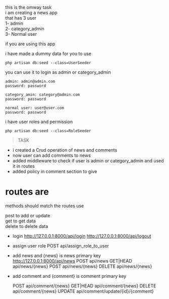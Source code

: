 this is the omway task <br>
i am creating a news app <br>
that has 3 user <br>
1- admin <br>
2- category_admin <br>
3- Normal user <br>

if you are using this app <br>

i have made a dummy data for you to use <br>

    php artisan db:seed --class=UserSeeder


you can use it to login as admin or category_admin <br>

    admin: admin@admin.com
    password: password

    category_amin: category@admin.com
    password: password

    normal user: user@user.com
    password: password


i have user roles and permission

    php artisan db:seed --class=RoleSeeder

> TASK

- i created a Crud operation of news and comments
- now user can add comments to news
- added middleware to check if user is admin or category_admin and used it in routes
- added policy in comment section to give



# routes are <br>
methods should match the routes use

post to add or update <br>
get to get data <br>
delete to delete data <br>

- login
    http://127.0.0.1:8000/api/login
    http://127.0.0.1:8000/api/logout

- assign user role
    POST        api/assign_role_to_user

- add news and {news} is news primary key
    http://127.0.0.1:8000/api/news
      POST       api/news
      GET|HEAD   api/news/{news}
      POST       api/news/{news}
      DELETE     api/news/{news}

- add comment and {comment} is comment primary key

  POST       api/comment/{news}
  GET|HEAD   api/comment/{news}
  DELETE     api/comment/{news}
  UPDATE   api/comment/update/{id}/{comment}


